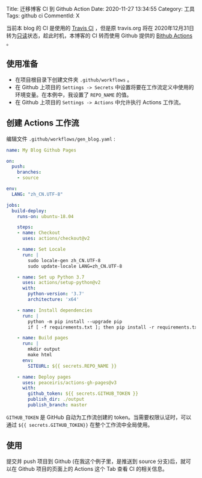 Title: 迁移博客 CI 到 Github Action
Date: 2020-11-27 13:34:55
Category: 工具
Tags: github ci
CommentId: X


当前本 blog 的 CI 是使用的 [Travis CI](https://travis-ci.org/) ，但是原 travis.org 将在 2020年12月31日转为[只读](https://docs.travis-ci.com/user/migrate/open-source-repository-migration/#frequently-asked-questions)状态，趁此时机，本博客的 CI 转而使用 Github 提供的 [Bithub Actions](https://docs.github.com/cn/free-pro-team@latest/actions) 。

<!-- PELICAN_END_SUMMARY -->


## 使用准备

- 在项目根目录下创建文件夹 `.github/workflows` 。
- 在 Github 上项目的 `Settings -> Secrets` 中设置将要在工作流定义中使用的环境变量。在本例中，我设置了 `REPO_NAME` 的值。
- 在 Github 上项目的 `Settings -> Actions` 中允许执行 Actions 工作流。


## 创建 Actions 工作流

编辑文件 `.github/workflows/gen_blog.yaml` :

```yaml
name: My Blog Github Pages

on:
  push:
    branches:
    - source

env:
  LANG: "zh_CN.UTF-8"

jobs:
  build-deploy:
    runs-on: ubuntu-18.04

    steps:
    - name: Checkout
      uses: actions/checkout@v2

    - name: Set Locale
      run: |
        sudo locale-gen zh_CN.UTF-8
        sudo update-locale LANG=zh_CN.UTF-8

    - name: Set up Python 3.7
      uses: actions/setup-python@v2
      with:
        python-version: '3.7'
        architecture: 'x64'

    - name: Install dependencies
      run: |
        python -m pip install --upgrade pip
        if [ -f requirements.txt ]; then pip install -r requirements.txt; fi

    - name: Build pages
      run: |
        mkdir output
        make html
      env:
        SITEURL: ${{ secrets.REPO_NAME }}

    - name: Deploy pages
      uses: peaceiris/actions-gh-pages@v3
      with:
        github_token: ${{ secrets.GITHUB_TOKEN }}
        publish_dir: ./output
        publish_branch: master

```

`GITHUB_TOKEN` 是 GitHub 自动为工作流创建的 token。当需要权限认证时，可以通过 `${{ secrets.GITHUB_TOKEN}}` 在整个工作流中全局使用。


## 使用

提交并 push 项目到 Github (在我这个例子里，是推送到 source 分支)后，就可以在 Github 项目的页面上的 Actions 这个 Tab 查看 CI 的相关信息。
